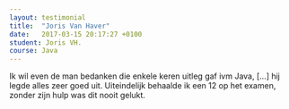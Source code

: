 ```yaml
---
layout: testimonial
title:  "Joris Van Haver"
date:   2017-03-15 20:17:27 +0100
student: Joris VH.
course: Java
---
```

Ik wil even de man bedanken die enkele keren uitleg gaf ivm Java, [...] hij legde alles zeer goed uit. Uiteindelijk behaalde ik een 12 op het examen, zonder zijn hulp was dit nooit gelukt.

